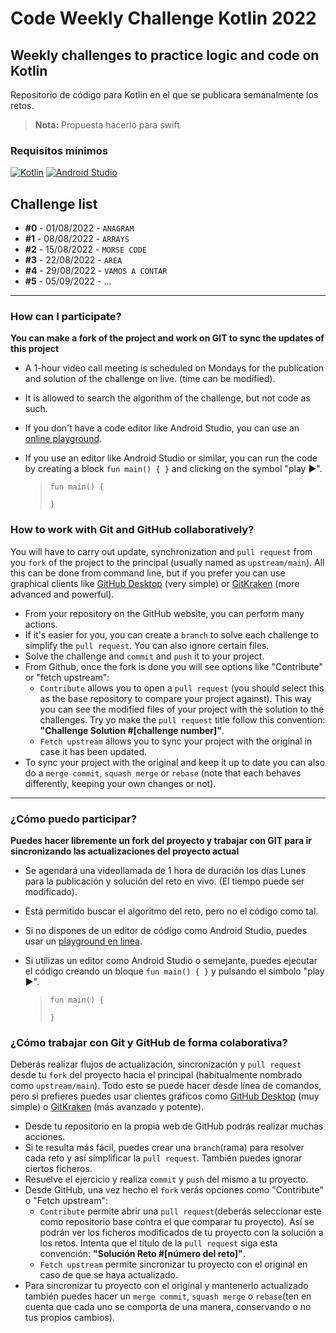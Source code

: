 # Code Weekly Challenge Kotlin 2022
## Weekly challenges to practice logic and code on Kotlin

Repositorio de código para Kotlin en el que se publicara semanalmente los retos.
> **Nota:** Propuesta hacerlo para swift

### Requisitos mínimos
[![Kotlin](https://img.shields.io/badge/Kotlin-1.5-purple?longCache=true&style=popout-square)](https://kotlinlang.org)
[![Android Studio](https://img.shields.io/badge/Android_Studio-4.2-blue.svg?longCache=true&style=popout-square)](https://developer.android.com/studio)

## Challenge list

* **#0** - 01/08/2022 - `ANAGRAM`
* **#1** - 08/08/2022 - `ARRAYS`
* **#2** - 15/08/2022 - `MORSE CODE`
* **#3** - 22/08/2022 - `AREA`
* **#4** - 29/08/2022 - `VAMOS A CONTAR`
* **#5** - 05/09/2022 - ...

---

### How can I participate?

**You can make a fork of the project and work on GIT to sync the updates of this project**

* A 1-hour video call meeting is scheduled on Mondays for the publication and solution of the challenge on live. (time can be modified).
* It is allowed to search the algorithm of the challenge, but not code as such.
* If you don't have a code editor like Android Studio, you can use an [online playground](https://play.kotlinlang.org/).
* If you use an editor like Android Studio or similar, you can run the code by creating a block `fun main() { }` and clicking on the symbol "play ►".

  > 	fun main() {
  >     
  > 	}

### How to work with Git and GitHub collaboratively?

You will have to carry out update, synchronization and `pull request` from you `fork` of the project to the principal (usually named as `upstream/main`).
All this can be done from command line, but if you prefer you can use graphical clients like [GitHub Desktop](https://desktop.github.com/) (very simple) or [GitKraken](https://www.gitkraken.com/invite/cZWhJq1v) (more advanced and powerful).

* From your repository on the GitHub website, you can perform many actions.
* If it's easier for you, you can create a `branch` to solve each challenge to simplify the `pull request`. You can also ignore certain files.
* Solve the challenge and `commit` and `push` it to your project.
* From Github, once the fork is done you will see options like "Contribute" or "fetch upstream":
    * `Contribute` allows you to open a `pull request` (you should select this as the base repository to compare your project against). This way you can see the modified files of your project with the solution to the challenges. Try yo make the `pull request` title follow this convention: **"Challenge Solution #[challenge number]"**.
    * `Fetch upstream` allows you to sync your project with the original in case it has been updated.
* To sync your project with the original and keep it up to date you can also do a `merge commit`, `squash merge` or `rebase` (note that each behaves differently, keeping your own changes or not).

---

### ¿Cómo puedo participar?

**Puedes hacer libremente un fork del proyecto y trabajar con GIT para ir sincronizando las actualizaciones del proyecto actual**

* Se agendará una videollamada de 1 hora de duración los días Lunes para la publicación y solución del reto en vivo. (El tiempo puede ser modificado).
* Está permitido buscar el algoritmo del reto, pero no el código como tal.
* Si no dispones de un editor de código como Android Studio, puedes usar un [playground en linea](https://play.kotlinlang.org/).
* Si utilizas un editor como Android Studio o semejante, puedes ejecutar el código creando un bloque `fun main() { }` y pulsando el símbolo "play ►".

  > 	fun main() {
  >     
  > 	}

### ¿Cómo trabajar con Git y GitHub de forma colaborativa?

Deberás realizar flujos de actualización, sincronización y `pull request` desde tu `fork` del proyecto hacia el principal (habitualmente nombrado como `upstream/main`).
Todo esto se puede hacer desde línea de comandos, pero si prefieres puedes usar clientes gráficos como [GitHub Desktop](https://desktop.github.com/) (muy simple) o [GitKraken](https://www.gitkraken.com/invite/cZWhJq1v) (más avanzado y potente).

* Desde tu repositorio en la propia web de GitHub podrás realizar muchas acciones.
* Si te resulta más fácil, puedes crear una `branch`(rama) para resolver cada reto y así simplificar la `pull request`. También puedes ignorar ciertos ficheros.
* Resuelve el ejercicio y realiza `commit` y `push` del mismo a tu proyecto.
* Desde GitHub, una vez hecho el `fork` verás opciones como "Contribute" o "Fetch upstream":
    * `Contribute` permite abrir una `pull request`(deberás seleccionar este como repositorio base contra el que comparar tu proyecto). Así se podrán ver los ficheros modificados de tu proyecto con la solución a los retos. Intenta que el título de la `pull request` siga esta convención: **"Solución Reto #[número del reto]"**.
    * `Fetch upstream` permite sincronizar tu proyecto con el original en caso de que se haya actualizado.
* Para sincronizar tu proyecto con el original y mantenerlo actualizado también puedes hacer un `merge commit`, `squash merge` o `rebase`(ten en cuenta que cada uno se comporta de una manera, conservando o no tus propios cambios).
